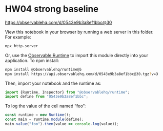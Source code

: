 # HW04 strong baseline

https://observablehq.com/d/0543e9b3a8ef1bbc@30

View this notebook in your browser by running a web server in this folder. For
example:

~~~sh
npx http-server
~~~

Or, use the [Observable Runtime](https://github.com/observablehq/runtime) to
import this module directly into your application. To npm install:

~~~sh
npm install @observablehq/runtime@5
npm install https://api.observablehq.com/d/0543e9b3a8ef1bbc@30.tgz?v=3
~~~

Then, import your notebook and the runtime as:

~~~js
import {Runtime, Inspector} from "@observablehq/runtime";
import define from "0543e9b3a8ef1bbc";
~~~

To log the value of the cell named “foo”:

~~~js
const runtime = new Runtime();
const main = runtime.module(define);
main.value("foo").then(value => console.log(value));
~~~
